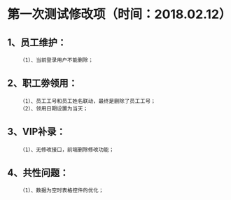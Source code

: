 # 第一次测试修改项（时间：2018.02.12）
## 1、员工维护：
        （1）、当前登录用户不能删除；
## 2、职工劵领用：
        （1）、员工工号和员工姓名联动，最终是删除了员工工号；
        （2）、领用日期设置为当天；
## 3、VIP补录：
        （1）、无修改接口，前端删除修改功能；
## 4、共性问题：
        （1）、数据为空时表格控件的优化；
